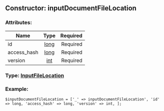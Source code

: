 ## Constructor: inputDocumentFileLocation  

### Attributes:

| Name     |    Type       | Required |
|----------|:-------------:|---------:|
|id|[long](../types/long.md) | Required|
|access\_hash|[long](../types/long.md) | Required|
|version|[int](../types/int.md) | Required|



### Type: [InputFileLocation](../types/InputFileLocation.md)


### Example:

```
$inputDocumentFileLocation = ['_' => inputDocumentFileLocation', 'id' => long, 'access_hash' => long, 'version' => int, ];
```